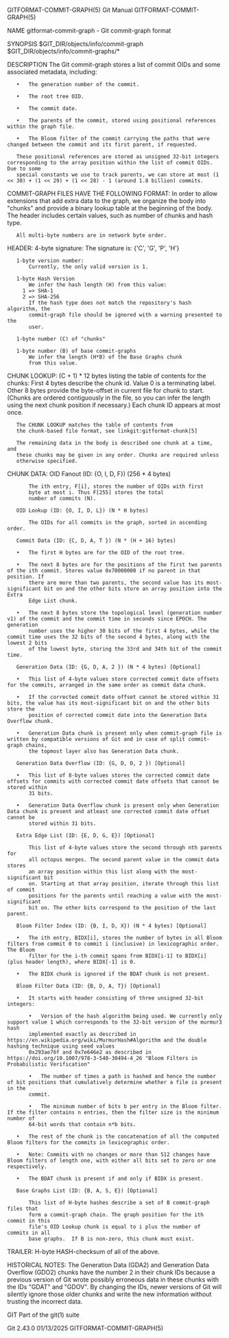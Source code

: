 GITFORMAT-COMMIT-GRAPH(5)						  Git Manual						     GITFORMAT-COMMIT-GRAPH(5)

NAME
       gitformat-commit-graph - Git commit-graph format

SYNOPSIS
       $GIT_DIR/objects/info/commit-graph
       $GIT_DIR/objects/info/commit-graphs/*

DESCRIPTION
       The Git commit-graph stores a list of commit OIDs and some associated metadata, including:

       •   The generation number of the commit.

       •   The root tree OID.

       •   The commit date.

       •   The parents of the commit, stored using positional references within the graph file.

       •   The Bloom filter of the commit carrying the paths that were changed between the commit and its first parent, if requested.

       These positional references are stored as unsigned 32-bit integers corresponding to the array position within the list of commit OIDs. Due to some
       special constants we use to track parents, we can store at most (1 << 30) + (1 << 29) + (1 << 28) - 1 (around 1.8 billion) commits.

COMMIT-GRAPH FILES HAVE THE FOLLOWING FORMAT:
       In order to allow extensions that add extra data to the graph, we organize the body into "chunks" and provide a binary lookup table at the beginning of
       the body. The header includes certain values, such as number of chunks and hash type.

       All multi-byte numbers are in network byte order.

   HEADER:
	   4-byte signature:
	       The signature is: {'C', 'G', 'P', 'H'}

	   1-byte version number:
	       Currently, the only valid version is 1.

	   1-byte Hash Version
	       We infer the hash length (H) from this value:
		 1 => SHA-1
		 2 => SHA-256
	       If the hash type does not match the repository's hash algorithm, the
	       commit-graph file should be ignored with a warning presented to the
	       user.

	   1-byte number (C) of "chunks"

	   1-byte number (B) of base commit-graphs
	       We infer the length (H*B) of the Base Graphs chunk
	       from this value.

   CHUNK LOOKUP:
	   (C + 1) * 12 bytes listing the table of contents for the chunks:
	       First 4 bytes describe the chunk id. Value 0 is a terminating label.
	       Other 8 bytes provide the byte-offset in current file for chunk to
	       start. (Chunks are ordered contiguously in the file, so you can infer
	       the length using the next chunk position if necessary.) Each chunk
	       ID appears at most once.

	   The CHUNK LOOKUP matches the table of contents from
	   the chunk-based file format, see linkgit:gitformat-chunk[5]

	   The remaining data in the body is described one chunk at a time, and
	   these chunks may be given in any order. Chunks are required unless
	   otherwise specified.

   CHUNK DATA:
       OID Fanout (ID: {O, I, D, F}) (256 * 4 bytes)

	       The ith entry, F[i], stores the number of OIDs with first
	       byte at most i. Thus F[255] stores the total
	       number of commits (N).

       OID Lookup (ID: {O, I, D, L}) (N * H bytes)

	       The OIDs for all commits in the graph, sorted in ascending order.

       Commit Data (ID: {C, D, A, T }) (N * (H + 16) bytes)

	   •   The first H bytes are for the OID of the root tree.

	   •   The next 8 bytes are for the positions of the first two parents of the ith commit. Stores value 0x70000000 if no parent in that position. If
	       there are more than two parents, the second value has its most-significant bit on and the other bits store an array position into the Extra
	       Edge List chunk.

	   •   The next 8 bytes store the topological level (generation number v1) of the commit and the commit time in seconds since EPOCH. The generation
	       number uses the higher 30 bits of the first 4 bytes, while the commit time uses the 32 bits of the second 4 bytes, along with the lowest 2 bits
	       of the lowest byte, storing the 33rd and 34th bit of the commit time.

       Generation Data (ID: {G, D, A, 2 }) (N * 4 bytes) [Optional]

	   •   This list of 4-byte values store corrected commit date offsets for the commits, arranged in the same order as commit data chunk.

	   •   If the corrected commit date offset cannot be stored within 31 bits, the value has its most-significant bit on and the other bits store the
	       position of corrected commit date into the Generation Data Overflow chunk.

	   •   Generation Data chunk is present only when commit-graph file is written by compatible versions of Git and in case of split commit-graph chains,
	       the topmost layer also has Generation Data chunk.

       Generation Data Overflow (ID: {G, D, O, 2 }) [Optional]

	   •   This list of 8-byte values stores the corrected commit date offsets for commits with corrected commit date offsets that cannot be stored within
	       31 bits.

	   •   Generation Data Overflow chunk is present only when Generation Data chunk is present and atleast one corrected commit date offset cannot be
	       stored within 31 bits.

       Extra Edge List (ID: {E, D, G, E}) [Optional]

	       This list of 4-byte values store the second through nth parents for
	       all octopus merges. The second parent value in the commit data stores
	       an array position within this list along with the most-significant bit
	       on. Starting at that array position, iterate through this list of commit
	       positions for the parents until reaching a value with the most-significant
	       bit on. The other bits correspond to the position of the last parent.

       Bloom Filter Index (ID: {B, I, D, X}) (N * 4 bytes) [Optional]

	   •   The ith entry, BIDX[i], stores the number of bytes in all Bloom filters from commit 0 to commit i (inclusive) in lexicographic order. The Bloom
	       filter for the i-th commit spans from BIDX[i-1] to BIDX[i] (plus header length), where BIDX[-1] is 0.

	   •   The BIDX chunk is ignored if the BDAT chunk is not present.

       Bloom Filter Data (ID: {B, D, A, T}) [Optional]

	   •   It starts with header consisting of three unsigned 32-bit integers:

	       •   Version of the hash algorithm being used. We currently only support value 1 which corresponds to the 32-bit version of the murmur3 hash
		   implemented exactly as described in https://en.wikipedia.org/wiki/MurmurHash#Algorithm and the double hashing technique using seed values
		   0x293ae76f and 0x7e646e2 as described in https://doi.org/10.1007/978-3-540-30494-4_26 "Bloom Filters in Probabilistic Verification"

	       •   The number of times a path is hashed and hence the number of bit positions that cumulatively determine whether a file is present in the
		   commit.

	       •   The minimum number of bits b per entry in the Bloom filter. If the filter contains n entries, then the filter size is the minimum number of
		   64-bit words that contain n*b bits.

	   •   The rest of the chunk is the concatenation of all the computed Bloom filters for the commits in lexicographic order.

	   •   Note: Commits with no changes or more than 512 changes have Bloom filters of length one, with either all bits set to zero or one respectively.

	   •   The BDAT chunk is present if and only if BIDX is present.

       Base Graphs List (ID: {B, A, S, E}) [Optional]

	       This list of H-byte hashes describe a set of B commit-graph files that
	       form a commit-graph chain. The graph position for the ith commit in this
	       file's OID Lookup chunk is equal to i plus the number of commits in all
	       base graphs.  If B is non-zero, this chunk must exist.

   TRAILER:
	   H-byte HASH-checksum of all of the above.

HISTORICAL NOTES:
       The Generation Data (GDA2) and Generation Data Overflow (GDO2) chunks have the number 2 in their chunk IDs because a previous version of Git wrote
       possibly erroneous data in these chunks with the IDs "GDAT" and "GDOV". By changing the IDs, newer versions of Git will silently ignore those older
       chunks and write the new information without trusting the incorrect data.

GIT
       Part of the git(1) suite

Git 2.43.0								  01/13/2025						     GITFORMAT-COMMIT-GRAPH(5)
